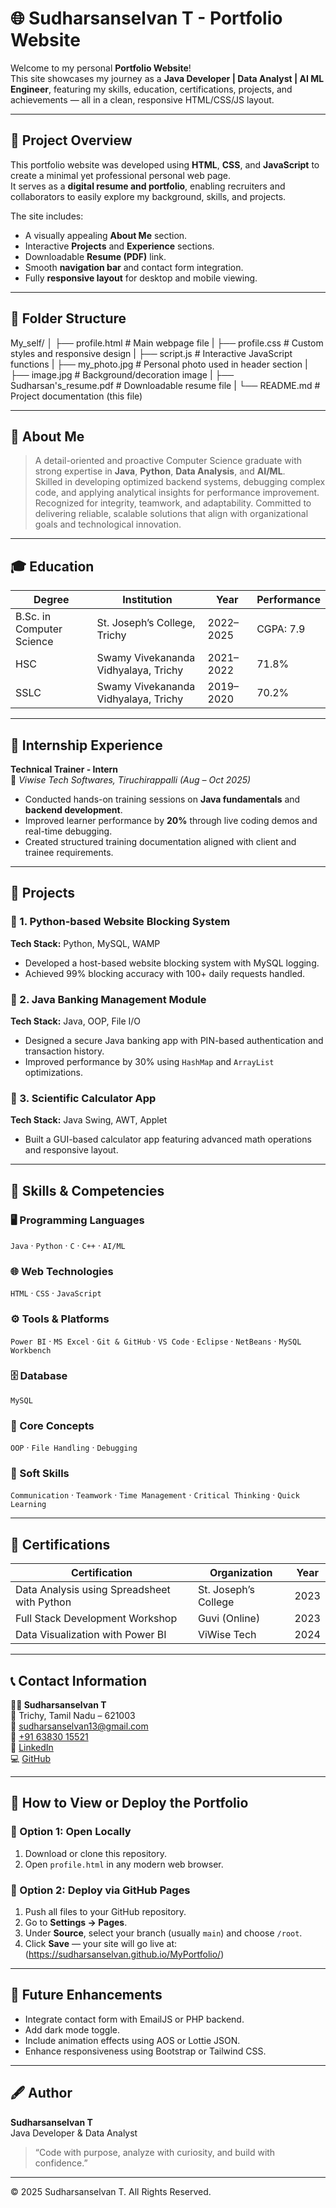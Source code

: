 # 🌐 Sudharsanselvan T - Portfolio Website

Welcome to my personal **Portfolio Website**!  
This site showcases my journey as a **Java Developer | Data Analyst | AI ML Engineer**, featuring my skills, education, certifications, projects, and achievements — all in a clean, responsive HTML/CSS/JS layout.

---

## 🧩 Project Overview

This portfolio website was developed using **HTML**, **CSS**, and **JavaScript** to create a minimal yet professional personal web page.  
It serves as a **digital resume and portfolio**, enabling recruiters and collaborators to easily explore my background, skills, and projects.

The site includes:
- A visually appealing **About Me** section.  
- Interactive **Projects** and **Experience** sections.  
- Downloadable **Resume (PDF)** link.  
- Smooth **navigation bar** and contact form integration.  
- Fully **responsive layout** for desktop and mobile viewing.

---

## 📁 Folder Structure

My_self/
│
├── profile.html # Main webpage file
|
├── profile.css # Custom styles and responsive design
|
├── script.js # Interactive JavaScript functions
|
├── my_photo.jpg # Personal photo used in header section
|
├── image.jpg # Background/decoration image
|
├── Sudharsan's_resume.pdf # Downloadable resume file
|
└── README.md # Project documentation (this file)


---

## 🧠 About Me

> A detail-oriented and proactive Computer Science graduate with strong expertise in **Java**, **Python**, **Data Analysis**, and **AI/ML**.  
> Skilled in developing optimized backend systems, debugging complex code, and applying analytical insights for performance improvement.  
> Recognized for integrity, teamwork, and adaptability. Committed to delivering reliable, scalable solutions that align with organizational goals and technological innovation.

---

## 🎓 Education

| Degree | Institution | Year | Performance |
|--------|-------------|------|--------------|
| B.Sc. in Computer Science | St. Joseph’s College, Trichy | 2022–2025 | CGPA: 7.9 |
| HSC | Swamy Vivekananda Vidhyalaya, Trichy | 2021–2022 | 71.8% |
| SSLC | Swamy Vivekananda Vidhyalaya, Trichy | 2019–2020 | 70.2% |

---

## 💼 Internship Experience

**Technical Trainer - Intern**  
📍 *Viwise Tech Softwares, Tiruchirappalli (Aug – Oct 2025)*  

- Conducted hands-on training sessions on **Java fundamentals** and **backend development**.  
- Improved learner performance by **20%** through live coding demos and real-time debugging.  
- Created structured training documentation aligned with client and trainee requirements.

---

## 🚀 Projects

### 🧠 1. Python-based Website Blocking System
**Tech Stack:** Python, MySQL, WAMP  
- Developed a host-based website blocking system with MySQL logging.  
- Achieved 99% blocking accuracy with 100+ daily requests handled.

### 🏦 2. Java Banking Management Module
**Tech Stack:** Java, OOP, File I/O  
- Designed a secure Java banking app with PIN-based authentication and transaction history.  
- Improved performance by 30% using `HashMap` and `ArrayList` optimizations.

### 🧮 3. Scientific Calculator App
**Tech Stack:** Java Swing, AWT, Applet  
- Built a GUI-based calculator app featuring advanced math operations and responsive layout.

---

## 🧰 Skills & Competencies

### 🖥️ Programming Languages
`Java` · `Python` · `C` · `C++` · `AI/ML`

### 🌐 Web Technologies
`HTML` · `CSS` · `JavaScript`

### ⚙️ Tools & Platforms
`Power BI` · `MS Excel` · `Git & GitHub` · `VS Code` · `Eclipse` · `NetBeans` · `MySQL Workbench`

### 🗄️ Database
`MySQL`

### 🧩 Core Concepts
`OOP` · `File Handling` · `Debugging`

### 💬 Soft Skills
`Communication` · `Teamwork` · `Time Management` · `Critical Thinking` · `Quick Learning`

---

## 📜 Certifications

| Certification | Organization | Year |
|----------------|--------------|------|
| Data Analysis using Spreadsheet with Python | St. Joseph’s College | 2023 |
| Full Stack Development Workshop | Guvi (Online) | 2023 |
| Data Visualization with Power BI | ViWise Tech | 2024 |

---

## 📞 Contact Information

**👨‍💻 Sudharsanselvan T**  
📍 Trichy, Tamil Nadu – 621003  
📧 [sudharsanselvan13@gmail.com](mailto:sudharsanselvan13@gmail.com)  
📱 [+91 63830 15521](tel:+916383015521)  
🔗 [LinkedIn](https://www.linkedin.com/in/sudharsanselvan-t-3a6ab6389/)  
💻 [GitHub](https://github.com/sudharsanselvan)

---

## 🧭 How to View or Deploy the Portfolio

### 🔹 Option 1: Open Locally
1. Download or clone this repository.  
2. Open `profile.html` in any modern web browser.

### 🔹 Option 2: Deploy via GitHub Pages
1. Push all files to your GitHub repository.  
2. Go to **Settings → Pages**.  
3. Under **Source**, select your branch (usually `main`) and choose `/root`.  
4. Click **Save** — your site will go live at: (https://sudharsanselvan.github.io/MyPortfolio/)

---

## 🏁 Future Enhancements
- Integrate contact form with EmailJS or PHP backend.  
- Add dark mode toggle.  
- Include animation effects using AOS or Lottie JSON.  
- Enhance responsiveness using Bootstrap or Tailwind CSS.

---

## 🖋️ Author

**Sudharsanselvan T**  
Java Developer & Data Analyst  
> “Code with purpose, analyze with curiosity, and build with confidence.”

---

© 2025 Sudharsanselvan T. All Rights Reserved.
